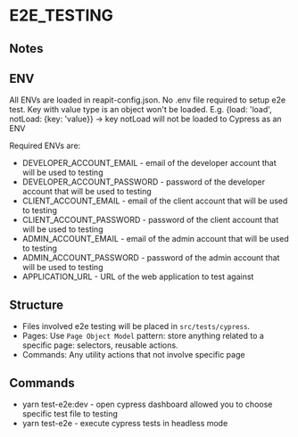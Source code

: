 # E2E\_TESTING

## Notes

## ENV

All ENVs are loaded in reapit-config.json. No .env file required to setup e2e test. Key with value type is an object won't be loaded. E.g. {load: 'load', notLoad: {key: 'value}} -&gt; key notLoad will not be loaded to Cypress as an ENV

Required ENVs are:

* DEVELOPER\_ACCOUNT\_EMAIL - email of the developer account that will be used to testing
* DEVELOPER\_ACCOUNT\_PASSWORD - password of the developer account that will be used to testing
* CLIENT\_ACCOUNT\_EMAIL - email of the client account that will be used to testing
* CLIENT\_ACCOUNT\_PASSWORD - password of the client account that will be used to testing
* ADMIN\_ACCOUNT\_EMAIL - email of the admin account that will be used to testing
* ADMIN\_ACCOUNT\_PASSWORD - password of the admin account that will be used to testing
* APPLICATION\_URL - URL of the web application to test against

## Structure

* Files involved e2e testing will be placed in `src/tests/cypress`.
* Pages: Use `Page Object Model` pattern: store anything related to a specific page: selectors, reusable actions.
* Commands: Any utility actions that not involve specific page

## Commands

* yarn test-e2e:dev - open cypress dashboard allowed you to choose specific test file to testing
* yarn test-e2e - execute cypress tests in headless mode

